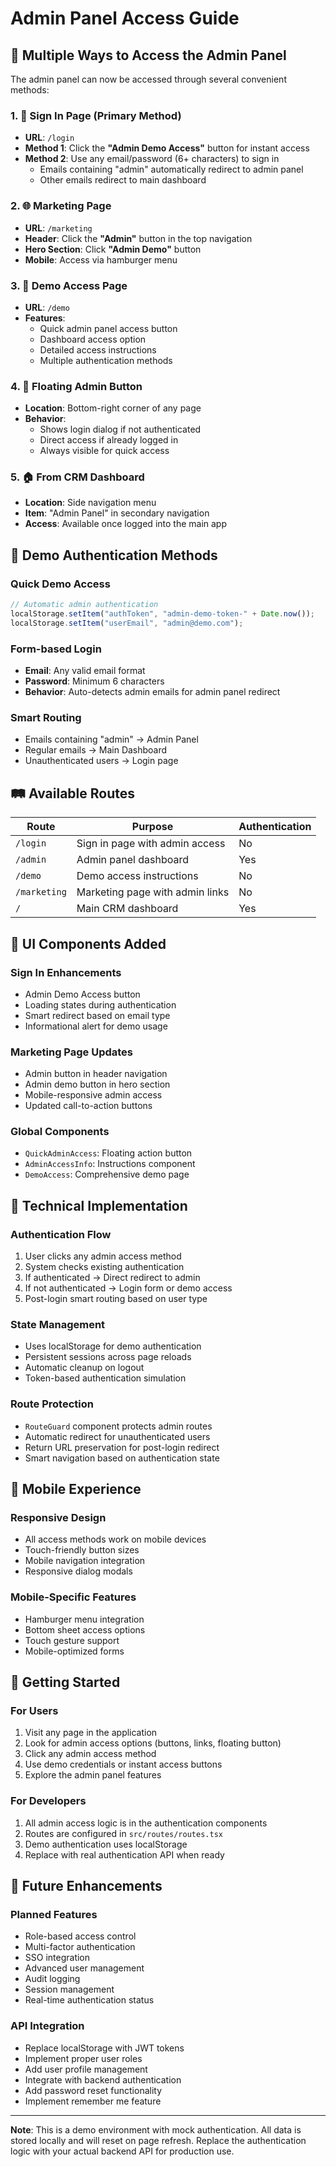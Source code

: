 # Admin Panel Access Guide

## 🚀 Multiple Ways to Access the Admin Panel

The admin panel can now be accessed through several convenient methods:

### 1. 📱 **Sign In Page** (Primary Method)

- **URL**: `/login`
- **Method 1**: Click the **"Admin Demo Access"** button for instant access
- **Method 2**: Use any email/password (6+ characters) to sign in
  - Emails containing "admin" automatically redirect to admin panel
  - Other emails redirect to main dashboard

### 2. 🌐 **Marketing Page**

- **URL**: `/marketing`
- **Header**: Click the **"Admin"** button in the top navigation
- **Hero Section**: Click **"Admin Demo"** button
- **Mobile**: Access via hamburger menu

### 3. 🎯 **Demo Access Page**

- **URL**: `/demo`
- **Features**:
  - Quick admin panel access button
  - Dashboard access option
  - Detailed access instructions
  - Multiple authentication methods

### 4. 🔮 **Floating Admin Button**

- **Location**: Bottom-right corner of any page
- **Behavior**:
  - Shows login dialog if not authenticated
  - Direct access if already logged in
  - Always visible for quick access

### 5. 🏠 **From CRM Dashboard**

- **Location**: Side navigation menu
- **Item**: "Admin Panel" in secondary navigation
- **Access**: Available once logged into the main app

## 🔑 Demo Authentication Methods

### Quick Demo Access

```javascript
// Automatic admin authentication
localStorage.setItem("authToken", "admin-demo-token-" + Date.now());
localStorage.setItem("userEmail", "admin@demo.com");
```

### Form-based Login

- **Email**: Any valid email format
- **Password**: Minimum 6 characters
- **Behavior**: Auto-detects admin emails for admin panel redirect

### Smart Routing

- Emails containing "admin" → Admin Panel
- Regular emails → Main Dashboard
- Unauthenticated users → Login page

## 🛤️ Available Routes

| Route        | Purpose                         | Authentication |
| ------------ | ------------------------------- | -------------- |
| `/login`     | Sign in page with admin access  | No             |
| `/admin`     | Admin panel dashboard           | Yes            |
| `/demo`      | Demo access instructions        | No             |
| `/marketing` | Marketing page with admin links | No             |
| `/`          | Main CRM dashboard              | Yes            |

## 🎨 UI Components Added

### Sign In Enhancements

- Admin Demo Access button
- Loading states during authentication
- Smart redirect based on email type
- Informational alert for demo usage

### Marketing Page Updates

- Admin button in header navigation
- Admin demo button in hero section
- Mobile-responsive admin access
- Updated call-to-action buttons

### Global Components

- `QuickAdminAccess`: Floating action button
- `AdminAccessInfo`: Instructions component
- `DemoAccess`: Comprehensive demo page

## 🔧 Technical Implementation

### Authentication Flow

1. User clicks any admin access method
2. System checks existing authentication
3. If authenticated → Direct redirect to admin
4. If not authenticated → Login form or demo access
5. Post-login smart routing based on user type

### State Management

- Uses localStorage for demo authentication
- Persistent sessions across page reloads
- Automatic cleanup on logout
- Token-based authentication simulation

### Route Protection

- `RouteGuard` component protects admin routes
- Automatic redirect for unauthenticated users
- Return URL preservation for post-login redirect
- Smart navigation based on authentication state

## 📱 Mobile Experience

### Responsive Design

- All access methods work on mobile devices
- Touch-friendly button sizes
- Mobile navigation integration
- Responsive dialog modals

### Mobile-Specific Features

- Hamburger menu integration
- Bottom sheet access options
- Touch gesture support
- Mobile-optimized forms

## 🚀 Getting Started

### For Users

1. Visit any page in the application
2. Look for admin access options (buttons, links, floating button)
3. Click any admin access method
4. Use demo credentials or instant access buttons
5. Explore the admin panel features

### For Developers

1. All admin access logic is in the authentication components
2. Routes are configured in `src/routes/routes.tsx`
3. Demo authentication uses localStorage
4. Replace with real authentication API when ready

## 🔮 Future Enhancements

### Planned Features

- Role-based access control
- Multi-factor authentication
- SSO integration
- Advanced user management
- Audit logging
- Session management
- Real-time authentication status

### API Integration

- Replace localStorage with JWT tokens
- Implement proper user roles
- Add user profile management
- Integrate with backend authentication
- Add password reset functionality
- Implement remember me feature

---

**Note**: This is a demo environment with mock authentication. All data is stored locally and will reset on page refresh. Replace the authentication logic with your actual backend API for production use.
